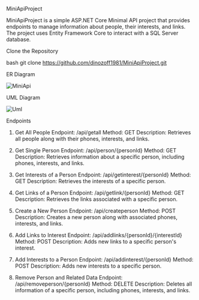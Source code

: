 MiniApiProject

MiniApiProject is a simple ASP.NET Core Minimal API project that provides endpoints to manage information about people, their interests, and links. The project uses Entity Framework Core to interact with a SQL Server database.


Clone the Repository

   bash
   git clone https://github.com/dinozoff1981/MiniApiProject.git

ER Diagram


![MiniApi](https://github.com/dinozoff1981/MiniApiProject/assets/51277761/e93aa9b1-e05d-453a-90d0-c441fc8ecbf2)



UML Diagram

![Uml](https://github.com/dinozoff1981/MiniApiProject/assets/51277761/c560cbe8-b1e5-44d5-8749-8e4bec9ac07f)


Endpoints
1. Get All People
Endpoint: /api/getall
Method: GET
Description: Retrieves all people along with their phones, interests, and links.

2. Get Single Person
Endpoint: /api/person/{personId}
Method: GET
Description: Retrieves information about a specific person, including phones, interests, and links.

3. Get Interests of a Person
Endpoint: /api/getinterest/{personId}
Method: GET
Description: Retrieves the interests of a specific person.

4. Get Links of a Person
Endpoint: /api/getlink/{personId}
Method: GET
Description: Retrieves the links associated with a specific person.

5. Create a New Person
Endpoint: /api/createperson
Method: POST
Description: Creates a new person along with associated phones, interests, and links.

6. Add Links to Interest
Endpoint: /api/addlinks/{personId}/{interestId}
Method: POST
Description: Adds new links to a specific person's interest.


7. Add Interests to a Person
Endpoint: /api/addinterest/{personId}
Method: POST
Description: Adds new interests to a specific person.

8. Remove Person and Related Data
Endpoint: /api/removeperson/{personId}
Method: DELETE
Description: Deletes all information of a specific person, including phones, interests, and links.

